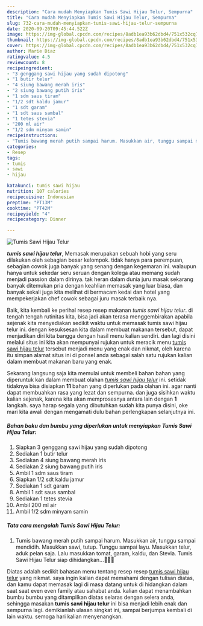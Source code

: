 ```yaml
---
description: "Cara mudah Menyiapkan Tumis Sawi Hijau Telur, Sempurna"
title: "Cara mudah Menyiapkan Tumis Sawi Hijau Telur, Sempurna"
slug: 732-cara-mudah-menyiapkan-tumis-sawi-hijau-telur-sempurna
date: 2020-09-20T09:45:44.522Z
image: https://img-global.cpcdn.com/recipes/8adb1ea93b62dbd4/751x532cq70/tumis-sawi-hijau-telur-foto-resep-utama.jpg
thumbnail: https://img-global.cpcdn.com/recipes/8adb1ea93b62dbd4/751x532cq70/tumis-sawi-hijau-telur-foto-resep-utama.jpg
cover: https://img-global.cpcdn.com/recipes/8adb1ea93b62dbd4/751x532cq70/tumis-sawi-hijau-telur-foto-resep-utama.jpg
author: Marie Diaz
ratingvalue: 4.5
reviewcount: 8
recipeingredient:
- "3 genggang sawi hijau yang sudah dipotong"
- "1 butir telur"
- "4 siung bawang merah iris"
- "2 siung bawang putih iris"
- "1 sdm saus tiram"
- "1/2 sdt kaldu jamur"
- "1 sdt garam"
- "1 sdt saus sambal"
- "1 tetes stevia"
- "200 ml air"
- "1/2 sdm minyam samin"
recipeinstructions:
- "Tumis bawang merah putih sampai harum. Masukkan air, tunggu sampai mendidih. Masukkan sawi, tutup. Tunggu sampai layu. Masukkan telur, aduk pelan saja. Lalu masukkan tomat, garam, kaldu, dan Stevia. Tumis Sawi Hijau Telur siap dihidangkan...🥘🥘🥘"
categories:
- Resep
tags:
- tumis
- sawi
- hijau

katakunci: tumis sawi hijau 
nutrition: 107 calories
recipecuisine: Indonesian
preptime: "PT13M"
cooktime: "PT42M"
recipeyield: "4"
recipecategory: Dinner

---
```



![Tumis Sawi Hijau Telur](https://img-global.cpcdn.com/recipes/8adb1ea93b62dbd4/751x532cq70/tumis-sawi-hijau-telur-foto-resep-utama.jpg)

<b><i>tumis sawi hijau telur</i></b>, Memasak merupakan sebuah hobi yang seru dilakukan oleh sebagian besar kelompok. tidak hanya para perempuan, sebagian cowok juga banyak yang senang dengan kegemaran ini. walaupun hanya untuk sekedar seru seruan dengan kolega atau memang sudah menjadi passion dalam dirinya. tak heran dalam dunia juru masak sekarang banyak ditemukan pria dengan keahlian memasak yang luar biasa, dan banyak sekali juga kita melihat di bermacam kedai dan hotel yang mempekerjakan chef cowok sebagai juru masak terbaik nya.



Baik, kita kembali ke perihal resep resep makanan <i>tumis sawi hijau telur</i>. di tengah tengah rutinitas kita, bisa jadi akan terasa menggembirakan apabila sejenak kita menyediakan sedikit waktu untuk memasak tumis sawi hijau telur ini. dengan kesuksesan kita dalam membuat makanan tersebut, dapat menjadikan diri kita bangga dengan hasil menu kalian sendiri. dan lagi disini melalui situs ini kita akan mempunyai rujukan untuk meracik menu <u>tumis sawi hijau telur</u> tersebut menjadi menu yang enak dan nikmat, oleh karena itu simpan alamat situs ini di ponsel anda sebagai salah satu rujukan kalian dalam membuat makanan baru yang enak.


Sekarang langsung saja kita memulai untuk membeli bahan bahan yang diperuntuk kan dalam membuat olahan <u><i>tumis sawi hijau telur</i></u> ini. setidak tidaknya bisa disiapkan <b>11</b> bahan yang diperlukan pada olahan ini. agar nanti dapat membuahkan rasa yang lezat dan sempurna. dan juga sisihkan waktu kalian sejenak, karena kita akan memprosesnya antara lain dengan <b>1</b> langkah. saya harap segala yang dibutuhkan sudah kita punya disini, oke mari kita awali dengan mengamati dulu bahan perlengkapan selanjutnya ini.

<!--inarticleads1-->

##### Bahan baku dan bumbu yang diperlukan untuk menyiapkan Tumis Sawi Hijau Telur:

1. Siapkan 3 genggang sawi hijau yang sudah dipotong
1. Sediakan 1 butir telur
1. Sediakan 4 siung bawang merah iris
1. Sediakan 2 siung bawang putih iris
1. Ambil 1 sdm saus tiram
1. Siapkan 1/2 sdt kaldu jamur
1. Sediakan 1 sdt garam
1. Ambil 1 sdt saus sambal
1. Sediakan 1 tetes stevia
1. Ambil 200 ml air
1. Ambil 1/2 sdm minyam samin




<!--inarticleads2-->

##### Tata cara mengolah Tumis Sawi Hijau Telur:

1. Tumis bawang merah putih sampai harum. Masukkan air, tunggu sampai mendidih. Masukkan sawi, tutup. Tunggu sampai layu. Masukkan telur, aduk pelan saja. Lalu masukkan tomat, garam, kaldu, dan Stevia. Tumis Sawi Hijau Telur siap dihidangkan...🥘🥘🥘




Diatas adalah sedikit bahasan menu tentang resep resep <u>tumis sawi hijau telur</u> yang nikmat. saya ingin kalian dapat memahami dengan tulisan diatas, dan kamu dapat memasak lagi di masa datang untuk di hidangkan dalam saat saat even even family atau sahabat anda. kalian dapat menambahkan bumbu bumbu yang ditampilkan diatas selaras dengan selera anda, sehingga masakan <b>tumis sawi hijau telur</b> ini bisa menjadi lebih enak dan sempurna lagi. demikianlah ulasan singkat ini, sampai berjumpa kembali di lain waktu. semoga hari kalian menyenangkan.
